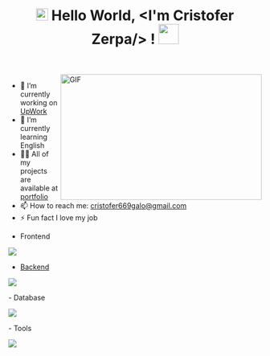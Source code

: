<h1 align="center">
  <a target="_blank">
    <img src="https://github.com/JayantGoel001/JayantGoel001/blob/master/GIF/Earth.gif" width="24px" style="max-width:100%;">
  </a>
  Hello World, &lt;I'm Cristofer Zerpa/&gt; !
  <a target="_blank">
    <img src="https://github.com/JayantGoel001/JayantGoel001/blob/master/GIF/Hi.gif" width="40px" />
  </a>
</h1>

<br/>
<br/>
<a target="_blank">
  <img align="right" height="250" width="400" alt="GIF" src="https://github.com/JayantGoel001/JayantGoel001/blob/master/GIF/code.gif">
</a>

- 🔭 I’m currently working on [UpWork](https://www.upwork.com/freelancers/cristoferz)
- 🌱 I’m currently learning English
- 👨‍💻 All of my projects are available at [portfolio](https://cristofer-669.wixsite.com/my-site)
- 📫 How to reach me: [cristofer669galo@gmail.com](cristofer669galo@gmail.com)
- ⚡ Fun fact I love my job

<!-- LENGUAJES Y HERRAMIENTAS -->
- Frontend
<p align="left">
  <a href="https://skillicons.dev">
    <img src="https://skillicons.dev/icons?i=flutter,dart" />
    
- Backend
<p align="left">
  <a href="https://skillicons.dev">
    <img src="https://skillicons.dev/icons?i=dart,firebase,laravel,nodejs,php" />
  </a>
</p>
  </a>
</p>
- Database
<p align="left">
  <a href="https://skillicons.dev">
    <img src="https://skillicons.dev/icons?i=postgres,mysql,sqlite," />
  </a>
</p>
- Tools
<p align="left">
  <a href="https://skillicons.dev">
    <img src="https://skillicons.dev/icons?i=androidstudio,git,github,gitlab,docker,figma,xd,idea,vscode,postman,notion,js,discord" />
  </a>
</p>
